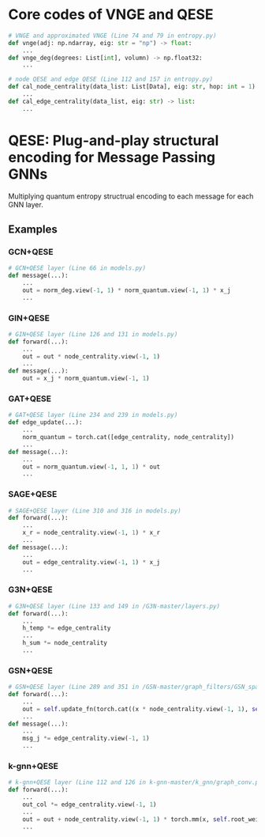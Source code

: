 # Core codes of VNGE and QESE
```python
# VNGE and approximated VNGE (Line 74 and 79 in entropy.py)
def vnge(adj: np.ndarray, eig: str = "np") -> float:
    ...
def vnge_deg(degrees: List[int], volumn) -> np.float32:
    ...
```

```python
# node QESE and edge QESE (Line 112 and 157 in entropy.py)
def cal_node_centrality(data_list: List[Data], eig: str, hop: int = 1) -> list:
    ...
def cal_edge_centrality(data_list, eig: str) -> list:
    ...
```

# QESE: Plug-and-play structural encoding for Message Passing GNNs
Multiplying quantum entropy structrual encoding to each message for each GNN layer.
## Examples
### GCN+QESE
```python
# GCN+QESE layer (Line 66 in models.py)
def message(...):
    ...
    out = norm_deg.view(-1, 1) * norm_quantum.view(-1, 1) * x_j
    ...
```
### GIN+QESE
```python
# GIN+QESE layer (Line 126 and 131 in models.py)
def forward(...):
    ...
    out = out * node_centrality.view(-1, 1)
    ...
def message(...):
    out = x_j * norm_quantum.view(-1, 1)
```
### GAT+QESE
```python
# GAT+QESE layer (Line 234 and 239 in models.py)
def edge_update(...):
    ...
    norm_quantum = torch.cat([edge_centrality, node_centrality])
    ...
def message(...):
    ...
    out = norm_quantum.view(-1, 1, 1) * out
    ...
```

### SAGE+QESE
```python
# SAGE+QESE layer (Line 310 and 316 in models.py)
def forward(...):
    ...
    x_r = node_centrality.view(-1, 1) * x_r
    ...
def message(...):
    ...
    out = edge_centrality.view(-1, 1) * x_j
    ...
```

### G3N+QESE
```python
# G3N+QESE layer (Line 133 and 149 in /G3N-master/layers.py)
def forward(...):
    ...
    h_temp *= edge_centrality
    ...
    h_sum *= node_centrality
    ...
```

### GSN+QESE
```python
# GSN+QESE layer (Line 289 and 351 in /GSN-master/graph_filters/GSN_sparse.py)
def forward(...):
    ...
    out = self.update_fn(torch.cat((x * node_centrality.view(-1, 1), self.propagate(edge_index=edge_index, x=x, identifiers=identifiers, edge_centrality=edge_centrality)), -1))
    ...
def message(...):
    ...
    msg_j *= edge_centrality.view(-1, 1)
    ...
```

### k-gnn+QESE
```python
# k-gnn+QESE layer (Line 112 and 126 in k-gnn-master/k_gnn/graph_conv.py)
def forward(...):
    ...
    out_col *= edge_centrality.view(-1, 1)
    ...
    out = out + node_centrality.view(-1, 1) * torch.mm(x, self.root_weight)
    ...
```
